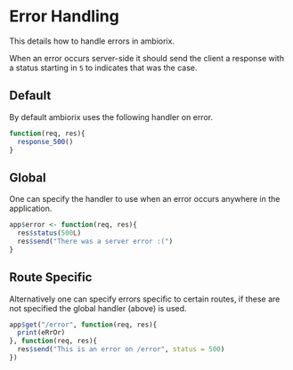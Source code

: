 # Error Handling

This details how to handle errors in ambiorix. 

When an error occurs server-side it should send the client a response with a status starting in `5` to indicates that was the case.

## Default

By default ambiorix uses the following handler on error.

```r
function(req, res){
  response_500()
}
```

## Global

One can specify the handler to use when an error occurs anywhere in the application.

```r
app$error <- function(req, res){
  res$status(500L)
  res$send("There was a server error :(")
}
```

## Route Specific

Alternatively one can specify errors specific to certain routes, if these are not specified the global handler (above) is used.

```r
app$get("/error", function(req, res){
  print(eRrOr)
}, function(req, res){
  res$send("This is an error on /error", status = 500)
})
```

